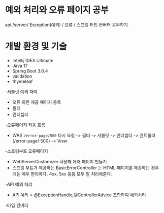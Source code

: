 # 예외 처리와 오류 페이지 공부

api /server/ Exception(예외) / 오류 / 스프링 타입 컨버터 공부하기 

# 개발 환경 및 기술
- Intellij IDEA Ultimate 
- Java 17
- Spring Boot 3.0.4
- validation
- thymeleaf

-서블릿 예외 처리 
- 오류 화면 제공 페이지 등록
- 필터
- 인터셉터

-오류페이지 작동 흐름
- WAS `/error-page/500` 다시 요청 -> 필터 -> 서블릿 -> 인터셉터 -> 컨트롤러(/error-page/ 500) -> View

-스프링부트 오류페이지
- WebServerCustomizer 사용해 에러 페이지 만들기 
- 스프링 부트가 제공하는 BasicErrorController 는 HTML 페이지를 제공하는 경우에는 매우 편리하다. 4xx, 5xx 등등 모두 잘 처리해준다.

-API 예외 처리
- API 예외 = @ExceptionHandle,@ControllerAdvice 조합하여 예외처리

-타입 컨버터
